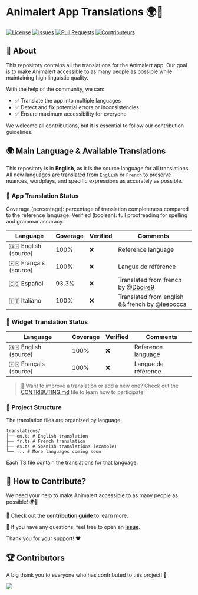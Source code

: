 # Animalert App Translations 🌍🐾

[![License](https://img.shields.io/github/license/Animalert/app-translation)](LICENSE)
[![Issues](https://img.shields.io/github/issues/Animalert/app-translation)](https://github.com/Animalert/app-translation/issues)
[![Pull Requests](https://img.shields.io/github/issues-pr/Animalert/app-translation)](https://github.com/Animalert/app-translation/pulls)
[![Contributeurs](https://img.shields.io/github/contributors/Animalert/app-translation?color=blue)](https://github.com/Animalert/app-translation/contributors)

## 📝 About
This repository contains all the translations for the Animalert app. Our goal is to make Animalert accessible to as many people as possible while maintaining high linguistic quality.

With the help of the community, we can:

- ✅ Translate the app into multiple languages
- ✅ Detect and fix potential errors or inconsistencies
- ✅ Ensure maximum accessibility for everyone

We welcome all contributions, but it is essential to follow our contribution guidelines.

## 🌍 Main Language & Available Translations
This repository is in **English**, as it is the source language for all translations. All new languages are translated from `English` or `French` to preserve nuances, wordplays, and specific expressions as accurately as possible.

### 📜 App Translation Status
Coverage (percentage): percentage of translation completeness compared to the reference language.
Verified (boolean): full proofreading for spelling and grammar accuracy.

| Language | Coverage | Verified | Comments |
|--------|------------|----------|-------------|
| 🇬🇧 English (source) | 100% | ❌ | Reference language |
| 🇫🇷 Français (source) | 100% | ❌ | Langue de référence |
| 🇪🇸 Español | 93.3% | ❌ | Translated from french by [@Dboire9](https://github.com/Dboire9/) |
| 🇮🇹 Italiano | 100% | ❌ | Translated from english && french by [@leeoocca](https://github.com/leeoocca/) |

### 📜 Widget Translation Status

| Language | Coverage | Verified | Comments |
|--------|------------|----------|-------------|
| 🇬🇧 English (source) | 100% | ❌ | Reference language |
| 🇫🇷 Français (source) | 100% | ❌ | Langue de référence |


> 📝 Want to improve a translation or add a new one? Check out the [CONTRIBUTING.md](./CONTRIBUTING.md) file to learn how to participate!

### 📁 Project Structure
The translation files are organized by language:

```
translations/
├── en.ts # English translation
├── fr.ts # French translation
├── es.ts # Spanish translations (example)
└── ... # More languages coming soon
```

Each TS file contain the translations for that language.

## 🚀 How to Contribute?
We need your help to make Animalert accessible to as many people as possible! 🌍🐾

📖 Check out the **[contribution guide](CONTRIBUTING.md)** to learn more.

💬 If you have any questions, feel free to open an **[issue](https://github.com/Animalert/app-translation/issues)**.

Thank you for your support! ❤️


## 🏆 Contributors
A big thank you to everyone who has contributed to this project! 🧡

<a href="https://github.com/Animalert/app-translation/contributors">
	<img src="https://contrib.rocks/image?repo=Animalert/app-translation" />
</a>
